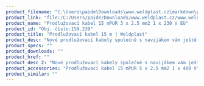 ```yaml
---
product_filename: "C:\Users\paide\Downloads\www.weldplast.cz\markdown\prodluzovaci-kabel-15-m205.md"
product_link: "file:/C:/Users/paide/Downloads/www.weldplast.cz/www.weldplast.cz/prodluzovaci-kabel-15-m205"
product_name: "Prodlužovací kabel 15 mPUR 3 x 2.5 mm2 1 x 230 V EU"
product_id: "Obj. číslo:159.239"
product_title: "Prodlužovací kabel 15 m | Weldplast"
product_desc: "Nové prodlužovací kabely společně s navijákem vám ještě více usnadní svařování.Speciální zapojení s oddělenou fází L3Plně zachovaný výkon přístrojeKabely v PUR provedeníVhodné na stavbuOchrana před přetížením"
product_specs: ""
product_downloads: ""
product_href: ""
product_desc_2: "Nové prodlužovací kabely společně s navijákem vám ještě více usnadní svařování.Speciální zapojení s oddělenou fází L3Plně zachovaný výkon přístrojeKabely v PUR provedeníVhodné na stavbuOchrana před přetížením"
product_accessories: "Prodlužovací kabel 15 mPUR 5 x 2.5 mm2 1 x 400 V"
product_similar: ""
---
```

